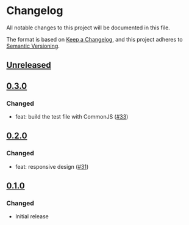 # Changelog

All notable changes to this project will be documented in this file.

The format is based on [Keep a Changelog](https://keepachangelog.com/en/1.0.0/),
and this project adheres to [Semantic Versioning](https://semver.org/spec/v2.0.0.html).

## [Unreleased]

## [0.3.0]

### Changed

- feat: build the test file with CommonJS ([#33](https://github.com/MetaMask/test-dapp-solana/pull/33))

## [0.2.0]

### Changed

- feat: responsive design ([#31](https://github.com/MetaMask/test-dapp-solana/pull/31))

## [0.1.0]

### Changed

- Initial release

[Unreleased]: https://github.com/MetaMask/test-dapp-solana/compare/v0.3.0...HEAD
[0.3.0]: https://github.com/MetaMask/test-dapp-solana/compare/v0.2.0...v0.3.0
[0.2.0]: https://github.com/MetaMask/test-dapp-solana/compare/v0.1.0...v0.2.0
[0.1.0]: https://github.com/MetaMask/test-dapp-solana/releases/tag/v0.1.0

